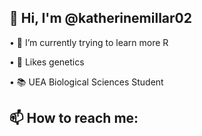 
 ## 👋 Hi, I'm  @katherinemillar02

• 🌱 I’m currently trying to learn more R

• 👀 Likes genetics

• 📚 UEA Biological Sciences Student

 ## 📫 How to reach me: 

